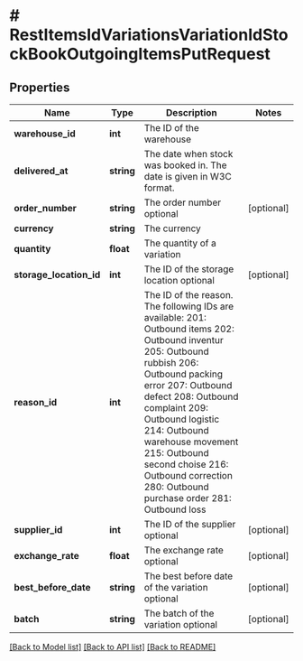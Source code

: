 # # RestItemsIdVariationsVariationIdStockBookOutgoingItemsPutRequest

## Properties

Name | Type | Description | Notes
------------ | ------------- | ------------- | -------------
**warehouse_id** | **int** | The ID of the warehouse |
**delivered_at** | **string** | The date when stock was booked in. The date is given in W3C format. |
**order_number** | **string** | The order number optional | [optional]
**currency** | **string** | The currency |
**quantity** | **float** | The quantity of a variation |
**storage_location_id** | **int** | The ID of the storage location optional | [optional]
**reason_id** | **int** | The ID of the reason. The following IDs are available:  201: Outbound items 202: Outbound inventur 205: Outbound rubbish 206: Outbound packing error 207: Outbound defect 208: Outbound complaint 209: Outbound logistic 214: Outbound warehouse movement 215: Outbound second choise 216: Outbound correction 280: Outbound purchase order 281: Outbound loss |
**supplier_id** | **int** | The ID of the supplier optional | [optional]
**exchange_rate** | **float** | The exchange rate optional | [optional]
**best_before_date** | **string** | The best before date of the variation optional | [optional]
**batch** | **string** | The batch of the variation optional | [optional]

[[Back to Model list]](../../README.md#models) [[Back to API list]](../../README.md#endpoints) [[Back to README]](../../README.md)
